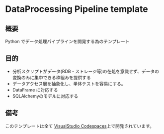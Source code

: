 # DataProcessing Pipeline template

## 概要

Python でデータ処理パイプラインを開発する為のテンプレート

## 目的


* 分析スクリプトがデータ(RDB・ストレージ等)の在処を意識せず、データの変換のみに集中できる枠組みを提供する
* データアクセス層を抽象化し、単体テストを容易にする。
* DataFrame に対応する
* SQLAlchemyのモデルに対応する


## 備考

このテンプレートは全て [VisualStudio Codespaces](https://online.visualstudio.com/)上で開発されています。
